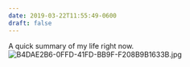 ```yaml
---
date: 2019-03-22T11:55:49-0600
draft: false
---
```


A quick summary of my life right now. ![B4DAE2B6-0FFD-41FD-BB9F-F208B9B1633B.jpg](http://ianwhitney.micro.blog/uploads/2019/6c311341f8.jpg)

